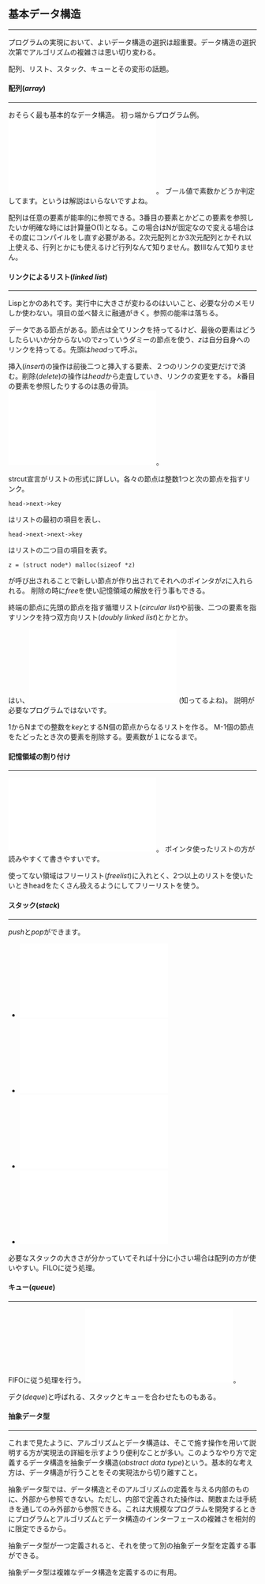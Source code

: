 ## 基本データ構造
---

プログラムの実現において、よいデータ構造の選択は超重要。データ構造の選択次第でアルゴリズムの複雑さは思い切り変わる。

配列、リスト、スタック、キューとその変形の話題。


#### 配列(*array*)
---

おそらく最も基本的なデータ構造。
初っ端からプログラム例。
![エラトステネスの篩](sieve_of_eratosthenes.c)。
ブール値で素数かどうか判定してます。というは解説はいらないですよね。

配列は任意の要素が能率的に参照できる。3番目の要素とかどこの要素を参照したいか明確な時には計算量O(1)となる。この場合はNが固定なので変える場合はその度にコンパイルをし直す必要がある。2次元配列とか3次元配列とかそれ以上使える、行列とかにも使えるけど行列なんて知りません。数IIIなんて知りません。

#### リンクによるリスト(*linked list*)
---

Lispとかのあれです。実行中に大きさが変わるのはいいこと、必要な分のメモリしか使わない。項目の並べ替えに融通がきく。参照の能率は落ちる。

データである節点がある。節点は全てリンクを持ってるけど、最後の要素はどうしたらいいか分からないので*z*っていうダミーの節点を使う、*z*は自分自身へのリンクを持ってる。先頭は*head*って呼ぶ。

挿入(*insert*)の操作は前後二つと挿入する要素、２つのリンクの変更だけで済む。削除(*delete*)の操作は*head*から走査していき、リンクの変更をする。
*k*番目の要素を参照したりするのは愚の骨頂。
![リストの初期化、削除、挿入](linked_list.c)。

strcut宣言がリストの形式に詳しい。各々の節点は整数1つと次の節点を指すリンク。

    head->next->key
    
はリストの最初の項目を表し、

    head->next->next->key
    
はリストの二つ目の項目を表す。

    z = (struct node*) malloc(sizeof *z)
    
が呼び出されることで新しい節点が作り出されてそれへのポインタが*z*に入れられる。
削除の時に*free*を使い記憶領域の解放を行う事もできる。    

終端の節点に先頭の節点を指す循環リスト(*circular list*)や前後、二つの要素を指すリンクを持つ双方向リスト(*doubly linked list*)とかとか。

はい、![Josephusの問題](josephus.c) (知ってるよね)。
説明が必要なプログラムではないです。

1からNまでの整数を*key*とするN個の節点からなるリストを作る。
M-1個の節点をたどったとき次の要素を削除する。要素数が１になるまで。

#### 記憶領域の割り付け  
---

![配列使ってリンク作る](linked_list_of_array.c)。
ポインタ使ったリストの方が読みやすくて書きやすいです。

使ってない領域はフリーリスト(*freelist*)に入れとく、2つ以上のリストを使いたいときheadをたくさん扱えるようにしてフリーリストを使う。

#### スタック(*stack*)
---

*push*と*pop*ができます。

* ![スタックの初期化、*push*、*pop*、*empty*](stack.c)
* ![中置記法を後置記法に書き換える](infix_to_postfix.c)
* ![後置記法をとく](postfix.c)
* ![配列を利用したスタック](stack_of_array.c)

必要なスタックの大きさが分かっていてそれば十分に小さい場合は配列の方が使いやすい。FILOに従う処理。

#### キュー(*queue*)
---

FIFOに従う処理を行う。![キューの初期化、挿入、取り出し、空かどうかの判定](queue.c)。

デク(*deque*)と呼ばれる、スタックとキューを合わせたものもある。

#### 抽象データ型
---

これまで見たように、アルゴリズムとデータ構造は、そこで施す操作を用いて説明する方が実現法の詳細を示すようり便利なことが多い。このようなやり方で定義するデータ構造を抽象データ構造(*abstract data type*)という。基本的な考え方は、データ構造が行うことをその実現法から切り離すこと。

抽象データ型では、データ構造とそのアルゴリズムの定義を与える内部のものに、外部から参照できない。ただし、内部で定義された操作は、関数または手続きを通してのみ外部から参照できる。これは大規模なプログラムを開発するときにプログラムとアルゴリズムとデータ構造のインターフェースの複雑さを相対的に限定できるから。

抽象データ型が一つ定義されると、それを使って別の抽象データ型を定義する事ができる。

抽象データ型は複雑なデータ構造を定義するのに有用。
